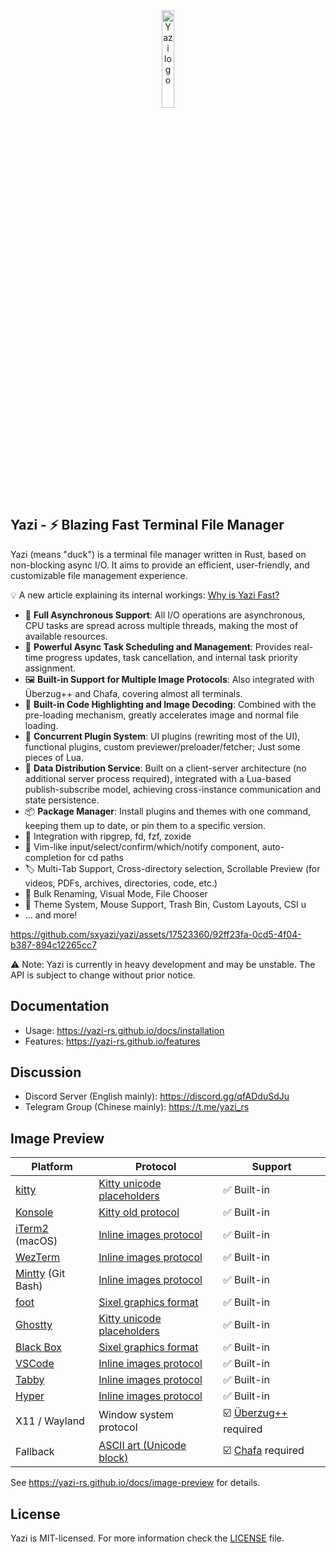 <div align="center">
  <img src="assets/logo.png" alt="Yazi logo" width="20%">
</div>

## Yazi - ⚡️ Blazing Fast Terminal File Manager

Yazi (means "duck") is a terminal file manager written in Rust, based on non-blocking async I/O. It aims to provide an efficient, user-friendly, and customizable file management experience.

💡 A new article explaining its internal workings: [Why is Yazi Fast?](https://yazi-rs.github.io/blog/why-is-yazi-fast)

- 🚀 **Full Asynchronous Support**: All I/O operations are asynchronous, CPU tasks are spread across multiple threads, making the most of available resources.
- 💪 **Powerful Async Task Scheduling and Management**: Provides real-time progress updates, task cancellation, and internal task priority assignment.
- 🖼️ **Built-in Support for Multiple Image Protocols**: Also integrated with Überzug++ and Chafa, covering almost all terminals.
- 🌟 **Built-in Code Highlighting and Image Decoding**: Combined with the pre-loading mechanism, greatly accelerates image and normal file loading.
- 🔌 **Concurrent Plugin System**: UI plugins (rewriting most of the UI), functional plugins, custom previewer/preloader/fetcher; Just some pieces of Lua.
- 📡 **Data Distribution Service**: Built on a client-server architecture (no additional server process required), integrated with a Lua-based publish-subscribe model, achieving cross-instance communication and state persistence.
- 📦 **Package Manager**: Install plugins and themes with one command, keeping them up to date, or pin them to a specific version.
- 🧰 Integration with ripgrep, fd, fzf, zoxide
- 💫 Vim-like input/select/confirm/which/notify component, auto-completion for cd paths
- 🏷️ Multi-Tab Support, Cross-directory selection, Scrollable Preview (for videos, PDFs, archives, directories, code, etc.)
- 🔄 Bulk Renaming, Visual Mode, File Chooser
- 🎨 Theme System, Mouse Support, Trash Bin, Custom Layouts, CSI u
- ... and more!

https://github.com/sxyazi/yazi/assets/17523360/92ff23fa-0cd5-4f04-b387-894c12265cc7

⚠️ Note: Yazi is currently in heavy development and may be unstable. The API is subject to change without prior notice.

## Documentation

- Usage: https://yazi-rs.github.io/docs/installation
- Features: https://yazi-rs.github.io/features

## Discussion

- Discord Server (English mainly): https://discord.gg/qfADduSdJu
- Telegram Group (Chinese mainly): https://t.me/yazi_rs

## Image Preview

| Platform                                                   | Protocol                                                                                              | Support                                                        |
|------------------------------------------------------------|-------------------------------------------------------------------------------------------------------|----------------------------------------------------------------|
| [kitty](https://github.com/kovidgoyal/kitty)               | [Kitty unicode placeholders](https://sw.kovidgoyal.net/kitty/graphics-protocol/#unicode-placeholders) | ✅ Built-in                                                     |
| [Konsole](https://github.com/KDE/konsole)                  | [Kitty old protocol](https://github.com/sxyazi/yazi/blob/main/yazi-adapter/src/kitty_old.rs)          | ✅ Built-in                                                     |
| [iTerm2](https://github.com/gnachman/iTerm2) (macOS)       | [Inline images protocol](https://iterm2.com/documentation-images.html)                                | ✅ Built-in                                                     |
| [WezTerm](https://github.com/wez/wezterm)                  | [Inline images protocol](https://iterm2.com/documentation-images.html)                                | ✅ Built-in                                                     |
| [Mintty](https://github.com/mintty/mintty) (Git Bash)      | [Inline images protocol](https://iterm2.com/documentation-images.html)                                | ✅ Built-in                                                     |
| [foot](https://codeberg.org/dnkl/foot)                     | [Sixel graphics format](https://www.vt100.net/docs/vt3xx-gp/chapter14.html)                           | ✅ Built-in                                                     |
| [Ghostty](https://mitchellh.com/ghostty)                   | [Kitty unicode placeholders](https://sw.kovidgoyal.net/kitty/graphics-protocol/#unicode-placeholders) | ✅ Built-in                                                     |
| [Black Box](https://github.com/yonasBSD/blackbox-terminal) | [Sixel graphics format](https://www.vt100.net/docs/vt3xx-gp/chapter14.html)                           | ✅ Built-in                                                     |
| [VSCode](https://github.com/microsoft/vscode)              | [Inline images protocol](https://iterm2.com/documentation-images.html)                                | ✅ Built-in                                                     |
| [Tabby](https://github.com/Eugeny/tabby)                   | [Inline images protocol](https://iterm2.com/documentation-images.html)                                | ✅ Built-in                                                     |
| [Hyper](https://github.com/vercel/hyper)                   | [Inline images protocol](https://iterm2.com/documentation-images.html)                                | ✅ Built-in                                                     |
| X11 / Wayland                                              | Window system protocol                                                                                | ☑️ [Überzug++](https://github.com/jstkdng/ueberzugpp) required |
| Fallback                                                   | [ASCII art (Unicode block)](https://en.wikipedia.org/wiki/ASCII_art)                                  | ☑️ [Chafa](https://hpjansson.org/chafa/) required              |

See https://yazi-rs.github.io/docs/image-preview for details.

## License

Yazi is MIT-licensed. For more information check the [LICENSE](LICENSE) file.
